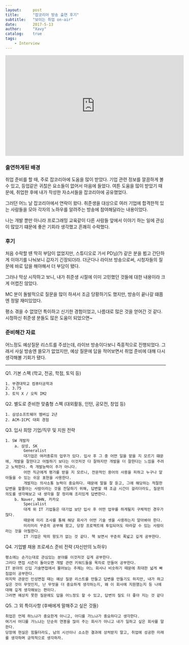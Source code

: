 ```yaml
---
layout:     post
title:      "잡코리아 방송 출연 후기"
subtitle:   "보이는 취업 on-air"
date:       2017-5-13
author:     "Xavy"
catalog:    true
tags:
    - Interview
---
```


<iframe width="560" height="315" src="https://www.youtube.com/embed/7hbLkKYUNF0" frameborder="0" allowfullscreen></iframe>

### 출연하게된 배경

취업 준비를 할 때, 주로 잡코리아에 도움을 많이 받았다. 기업 관련 정보를 깔끔하게 볼 수 있고, 등업같은 귀찮은 요소들이 없어서 마음에 들었다. 
여튼 도움을 많이 받았기 때문에, 취업한 후에 내가 작성한 자소서들을 잡코리아에 공유했었다.

그러던 어느 날 잡코리아에서 연락이 왔다. 취준생을 대상으로 여러 기업에 합격한적 있는 사람들을 모아 각자의 노하우를 알려주는 방송에 참여해달라는 내용이었다. 

나는 개발 뿐만 아니라 프로그래밍 교육같이 다른 사람들 앞에서 이야기 하는 일에 관심이 많았기 떄문에 좋은 기회라 생각했고 흔쾌히 수락했다.

### 후기

처음 수락할 떈 딱히 부담이 없었지만, 스튜디오로 가서 PD님(?) 같은 분을 뵙고 간단하게 이야기를 나눠보니 갑자기 긴장되더라. 더군다나 라이브 방송으로써, 시청자들의 질문에 바로 답을 해야해서 더 부담이 됐다.
 
그러나 막상 시작하고 보니, 내가 취준생 시절에 이미 고민했던 것들에 대한 내용이라 크게 어렵진 않았다. 
 
MC 분이 돌발적으로 질문을 많이 하셔서 조금 당황하기도 했지만, 방송이 끝나갈 떄쯤엔 정말 재미있었다. 

평소 겪을 수 없었던 특이하고 신기한 경험이었고, 나름대로 많은 것을 얻어간 것 같다. 시청하신 취준생 분들도 많은 도움이 되었으면~

### 준비해간 자료

어느정도 예상질문 리스트를 주셨는데, 라이브 방송이다보니 즉흥적으로 진행되었다. 그래서 사실 방송엔 쓸모가 없었지만, 예상 질문에 답을 적어보면서 취업 준비에 대해 다시 생각해볼 기회가 됐다.

---

Q1. 기본 스펙 (학교, 전공, 학점, 토익 등)

	1. 부경대학교 컴퓨터공학과
	2. 3.75
	3. 토익 X / 오픽 IM2

Q2. 별도로 준비한 맞춤형 스펙 (대외활동, 인턴, 공모전, 창업 등)

	1. 삼성소프트웨어 멤버십 2년
	2. ACM-ICPC 대회 경험
	
Q3. 입사 희망 기업/직무 및 지원 전략 

	1. SW 개발자
		a. 삼성, SK
			Generalist
			대기업은 여러종류의 업무가 있다. 입사 후 그 중 어떤 일을 맡을 지 모르기 떄문에, 개발을 잘한다고 어필하기 보다는 이것저것 다 잘하지만 개발을 더 잘한다는 느낌을 주려고 노력한다. 즉 개발능력이 주가 아니다.
			어떤 직군에게 평가를 받을 지 모르니, 전문적인 용어의 사용을 피하고 누구나 알아들을 수 있는 쉬운 표현을 사용한다.
			개발자는 의사소통 능력이 중요하다. 때문에 말을 잘 듣고, 그에 해당하는 적절한 답변을 할줄아는 사람이라는 것을 전달하기 위해, 답변할 때 조금 시간이 걸리더라도, 질문의 의도를 생각해보고 내 생각을 잘 정리해 조리있게 답변한다. 
		b. Naver, NHN, 카카오
			Specialist
			대게 위 IT 기업들은 대기업 보단 입사 후 어떤 업무를 하게될지 구체적인 경우가 많다. 
			때문에 미리 조사를 통해 해당 회사가 어떤 기술 셋을 사용하는지 알아봐야 한다. 
			미리미리 꾸준히 공부해 왔고, 당장 프로젝트에 투입되어도 따라갈 수 있는 사람이라는 것을 어필한다.
			IT 기업은 딱히 왕도가 없는 것 같다. 책 보면서 꾸준히 폭넓고 깊게 공부한다.

Q4. 기업별 채용 프로세스 준비 전략 (자신만의 노하우)
	
	평소에는 손가는대로 관심있는 분야를 이것저것 깊게 공부한다. 
	그러다 면접 시즌이 돌아오면 개발 관련 키워드들을 목차로 만들어 공부한다. 
	IT 분야의 신입 기술면접에서 물어보는 주제는 어느 회사나 비슷하기 때문에 최대한 넓게 빠짐없이 공부한다.
	마지막 관문인 인성면접 때는 예상 질문 리스트를 만들고 답변을 만들기도 하지만, 내가 하고 싶은 것이 무엇인지, 난 무엇을 더 중요하게 생각하는지, 왜 이 회사에 지원했는지 등 나에 대해 깊게 생각해보는 편이다. 
	그러면 예상치 못한 질문에도 답을 어느정도 할 수 있고, 답변의 질도 더 좋아 지는 것 같다
	
Q5. 그 외 특이사항 (후배에게 말해주고 싶은 것들)
	
    취업은 언제 하느냐가 중요한게 아니고, 어디를 가느냐가 중요하다고 생각한다. 
    여기서 어디를 가느냐는 단순히 연봉을 많이 주는 회사가 아니고 내가 일하고 싶은 회사를 말한다. 
    당장에 현실은 힘들더라도, 남의 시선이나 소소한 결과에 상처받지 말고, 취업에 성공한 미래를 생각하며 긍적적으로 생각하자.

